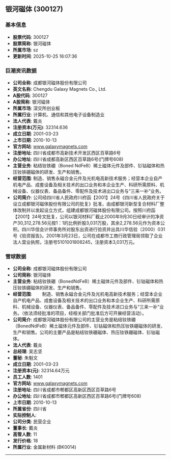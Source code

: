 ## 银河磁体 (300127)

### 基本信息

- **股票代码**: 300127
- **股票简称**: 银河磁体
- **所属市场**: sz
- **更新时间**: 2025-10-25 16:07:36

### 巨潮资讯数据

- **公司全称**: 成都银河磁体股份有限公司
- **英文名称**: Chengdu Galaxy Magnets Co., Ltd.
- **A股代码**: 300127
- **A股简称**: 银河磁体
- **所属市场**: 深交所创业板
- **所属行业**: 计算机、通信和其他电子设备制造业
- **法人代表**: 戴炎
- **注册资本(万元)**: 32314.636
- **成立日期**: 2001-03-23
- **上市日期**: 2010-10-13
- **官方网站**: www.galaxymagnets.com
- **注册地址**: 四川省成都市高新技术开发区西区百草路6号
- **办公地址**: 四川省成都高新区西区百草路6号(门牌号608)
- **主营业务**: 粘结钕铁硼（Boned NdFeB）稀土磁体元件及部件、钐钴磁体和热压钕铁硼磁体的研发、生产和销售。
- **经营范围**: 制造、销售永磁合金元件及光机电高新技术服务；经营本企业自产机电产品、成套设备及相关技术的出口业务和本企业生产、科研所需原料、机械设备、仪器仪表、备品备件、零配件及技术进出口业务与“三来一补”业务。
- **公司简介**: 公司经四川省人民政府川府函【2001】24号《四川省人民政府关于设立成都银河磁体股份有限公司的批复》批准，由成都银河新型复合材料厂整体改制并以发起设立方式，组建成都银河磁体股份有限公司。按照川府函【2001】24号文批复，公司以银河材料厂截止2000年9月30日经审计的净资产30,312,278.56元按1：1的比例折股3,031万股，其余2,278.56元作为资本公积。四川华信会计师事务所对股东出资进行验资并出具川华信验（2000）031号《验资报告》。2001年3月23日，公司在成都市工商行政管理局领取了企业法人营业执照，注册号5101001808245，注册资本3,031万元。

### 雪球数据

- **公司全称**: 成都银河磁体股份有限公司
- **公司简称**: 银河磁体
- **主营业务**: 粘结钕铁硼（BonedNdFeB）稀土磁体元件及部件、钐钴磁体和热压钕铁硼磁体的研发、生产和销售。
- **经营范围**: 　　制造、销售永磁合金元件及光机电高新技术服务；经营本企业自产机电产品、成套设备及相关技术的出口业务和本企业生产、科研所需原料、机械设备、仪器仪表、备品备件、零配件及技术进口业务与“三来一补”业务。（依法须经批准的项目，经相关部门批准后方可开展经营活动）。
- **公司简介**: 成都银河磁体股份有限公司的主营业务是粘结钕铁硼（BonedNdFeB）稀土磁体元件及部件、钐钴磁体和热压钕铁硼磁体的研发、生产和销售。公司的主要产品是粘结钕铁硼磁体、热压钕铁硼磁体、钐钴磁体。
- **法人代表**: 戴炎
- **总经理**: 吴志坚
- **董秘**: 朱魁文
- **成立日期**: 2001-03-23
- **注册资本(元)**: 32314.64万元
- **员工人数**: 1401
- **官方网站**: www.galaxymagnets.com
- **注册地址**: 四川省成都市郫都区高新区西区百草路6号
- **办公地址**: 四川省成都市郫都区高新区西区百草路6号(门牌号608)
- **上市日期**: 2010-10-13
- **所属省份**: 四川省
- **实际控制人**: 
- **公司分类**: 民营企业
- **董事长**: 戴炎
- **高管人数**: 11
- **发行价格**: 18
- **所属行业**: 金属新材料 (BK0014)

---